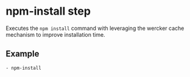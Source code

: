 # npm-install step

Executes the `npm install` command with leveraging the wercker cache mechanism to improve installation time.

## Example

    - npm-install
